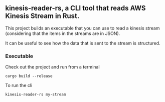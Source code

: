 ## kinesis-reader-rs, a CLI tool that reads AWS Kinesis Stream in Rust.

This project builds an executable that you can use to read a kinesis stream (considering that the items in the streams are in JSON).

It can be useful to see how the data that is sent to the stream is structured.  

### Executable
Check out the project and run from a terminal
```aidl
cargo build --release
```

To run the cli
```aidl
kinesis-reader-rs my-stream
```

